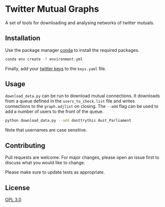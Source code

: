 # Twitter Mutual Graphs

A set of tools for downloading and analysing networks of twitter mutuals.

## Installation

Use the package manager [conda](https://docs.conda.io/en/latest/) to install the required packages.

```bash
conda env create -f environment.yml
```

Finally, add your [twitter keys](https://developer.twitter.com/) to the `keys.yaml` file.

## Usage

`download_data.py` can be run to download mutual connections. It downloads from a queue defined in the `users_to_check.list` file and writes connections to the `graph.adjlist` on closing.
The `--add` flag can be used to add a number of users to the front of the queue.
```bash
python download_data.py --add donttrythis Aust_Parliament
```
Note that usernames are case sensitive.

## Contributing
Pull requests are welcome. For major changes, please open an issue first to discuss what you would like to change.

Please make sure to update tests as appropriate.

## License
[GPL 3.0](https://choosealicense.com/licenses/gpl-3.0/)
